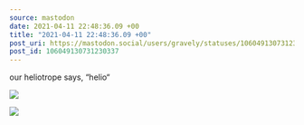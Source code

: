 ```yaml
---
source: mastodon
date: 2021-04-11 22:48:36.09 +00
title: "2021-04-11 22:48:36.09 +00"
post_uri: https://mastodon.social/users/gravely/statuses/106049130731230337
post_id: 106049130731230337
---
```

our heliotrope says, “helio“


![](/images/106049130525742736.jpg)

![](/images/106049130669715858.jpg)

